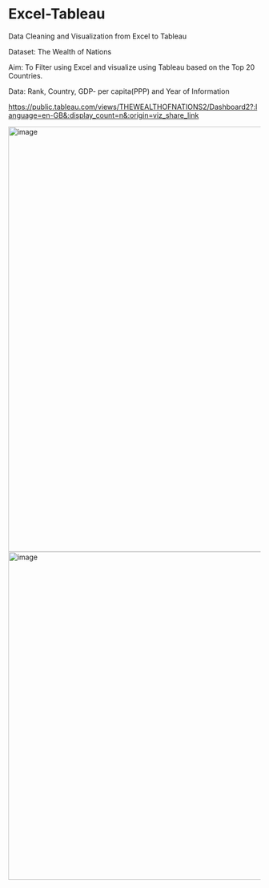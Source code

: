 # Excel-Tableau
Data Cleaning and Visualization from Excel to Tableau

Dataset: The Wealth of Nations

Aim:
To Filter using Excel and visualize using Tableau based on the Top 20 Countries.

Data: Rank, Country, GDP- per capita(PPP) and Year of Information

https://public.tableau.com/views/THEWEALTHOFNATIONS2/Dashboard2?:language=en-GB&:display_count=n&:origin=viz_share_link

<img width="849" alt="image" src="https://user-images.githubusercontent.com/128412658/228854908-44a9ec05-844b-4c04-88e8-37ba26dc698d.png">
<img width="655" alt="image" src="https://user-images.githubusercontent.com/128412658/228859371-bcd0e2e3-083b-4df8-b4e8-72280dd9fd8d.png">

